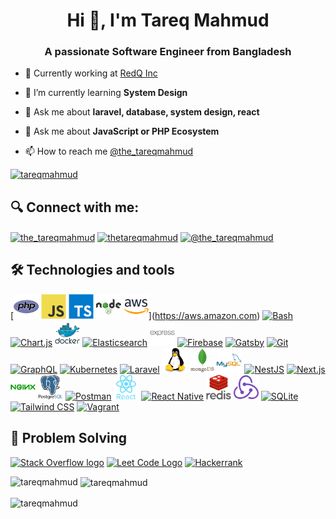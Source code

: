 <h1 align="center">Hi 👋, I'm Tareq Mahmud</h1>

<h3 align="center">A passionate Software Engineer from Bangladesh</h3>

- 🔭 Currently working at [RedQ Inc](https://redq.io/)

- 🌱 I’m currently learning **System Design**

- 💬 Ask me about **laravel, database, system design, react**

- 💬 Ask me about **JavaScript or PHP Ecosystem**

- 📫 How to reach me [@the_tareqmahmud](https://www.twitter.com/the_tareqmahmud)

<p align="left"> <a href="https://github.com/ryo-ma/github-profile-trophy"><img src="https://github-profile-trophy.vercel.app/?username=tareqmahmud" alt="tareqmahmud" /></a> </p>

## 🔍 Connect with me:

<p align="left">
<a href="https://twitter.com/the_tareqmahmud" target="blank"><img align="center" src="https://raw.githubusercontent.com/rahuldkjain/github-profile-readme-generator/master/src/images/icons/Social/twitter.svg" alt="the_tareqmahmud" height="30" width="40" /></a>
<a href="https://linkedin.com/in/thetareqmahmud" target="blank"><img align="center" src="https://raw.githubusercontent.com/rahuldkjain/github-profile-readme-generator/master/src/images/icons/Social/linked-in-alt.svg" alt="thetareqmahmud" height="30" width="40" /></a>
<a href="https://medium.com/@the_tareqmahmud" target="blank"><img align="center" src="https://raw.githubusercontent.com/rahuldkjain/github-profile-readme-generator/master/src/images/icons/Social/medium.svg" alt="@the_tareqmahmud" height="30" width="40" /></a>
</p>

## 🛠 Technologies and tools

[[<img src="https://raw.githubusercontent.com/devicons/devicon/master/icons/php/php-original.svg" alt="PHP" title="PHP" width="40" height="40"/>](https://www.php.net) [<img src="https://raw.githubusercontent.com/devicons/devicon/master/icons/javascript/javascript-original.svg" alt="JavaScript" title="JavaScript" width="40" height="40"/>](https://developer.mozilla.org/en-US/docs/Web/JavaScript) [<img src="https://raw.githubusercontent.com/devicons/devicon/master/icons/typescript/typescript-original.svg" alt="TypeScript" title="TypeScript" width="40" height="40"/>](https://www.typescriptlang.org/) [<img src="https://raw.githubusercontent.com/devicons/devicon/master/icons/nodejs/nodejs-original-wordmark.svg" alt="Node.js" title="Node.js" width="40" height="40"/>](https://nodejs.org) <img src="https://raw.githubusercontent.com/devicons/devicon/master/icons/amazonwebservices/amazonwebservices-original-wordmark.svg" alt="AWS" title="AWS" width="40" height="40"/>](https://aws.amazon.com) [<img src="https://www.vectorlogo.zone/logos/gnu_bash/gnu_bash-icon.svg" alt="Bash" title="Bash" width="40" height="40"/>](https://www.gnu.org/software/bash/) [<img src="https://www.chartjs.org/media/logo-title.svg" alt="Chart.js" title="Chart.js" width="40" height="40"/>](https://www.chartjs.org) [<img src="https://raw.githubusercontent.com/devicons/devicon/master/icons/docker/docker-original-wordmark.svg" alt="Docker" title="Docker" width="40" height="40"/>](https://www.docker.com/) [<img src="https://www.vectorlogo.zone/logos/elastic/elastic-icon.svg" alt="Elasticsearch" title="Elasticsearch" width="40" height="40"/>](https://www.elastic.co) [<img src="https://raw.githubusercontent.com/devicons/devicon/master/icons/express/express-original-wordmark.svg" alt="Express" title="Express" width="40" height="40"/>](https://expressjs.com) [<img src="https://www.vectorlogo.zone/logos/firebase/firebase-icon.svg" alt="Firebase" title="Firebase" width="40" height="40"/>](https://firebase.google.com/) [<img src="https://www.vectorlogo.zone/logos/gatsbyjs/gatsbyjs-icon.svg" alt="Gatsby" title="Gatsby" width="40" height="40"/>](https://www.gatsbyjs.com/) [<img src="https://www.vectorlogo.zone/logos/git-scm/git-scm-icon.svg" alt="Git" title="Git" width="40" height="40"/>](https://git-scm.com/) [<img src="https://www.vectorlogo.zone/logos/graphql/graphql-icon.svg" alt="GraphQL" title="GraphQL" width="40" height="40"/>](https://graphql.org) [<img src="https://www.vectorlogo.zone/logos/kubernetes/kubernetes-icon.svg" alt="Kubernetes" title="Kubernetes" width="40" height="40"/>](https://kubernetes.io) [<img src="https://laravel.com/img/logomark.min.svg" alt="Laravel" title="Laravel" width="40" height="40"/>](https://laravel.com/) [<img src="https://raw.githubusercontent.com/devicons/devicon/master/icons/linux/linux-original.svg" alt="Linux" title="Linux" width="40" height="40"/>](https://www.linux.org/) [<img src="https://raw.githubusercontent.com/devicons/devicon/master/icons/mongodb/mongodb-original-wordmark.svg" alt="MongoDB" title="MongoDB" width="40" height="40"/>](https://www.mongodb.com/) [<img src="https://raw.githubusercontent.com/devicons/devicon/master/icons/mysql/mysql-original-wordmark.svg" alt="MySQL" title="MySQL" width="40" height="40"/>](https://www.mysql.com/) [<img src="https://nestjs.com/logo-small-gradient.76616405.svg" alt="NestJS" title="NestJS" width="40" height="40"/>](https://nestjs.com/) [<img src="https://cdn.worldvectorlogo.com/logos/nextjs-2.svg" alt="Next.js" title="Next.js" width="40" height="40"/>](https://nextjs.org/) [<img src="https://raw.githubusercontent.com/devicons/devicon/master/icons/nginx/nginx-original.svg" alt="Nginx" title="Nginx" width="40" height="40"/>](https://www.nginx.com) [<img src="https://raw.githubusercontent.com/devicons/devicon/master/icons/postgresql/postgresql-original-wordmark.svg" alt="PostgreSQL" title="PostgreSQL" width="40" height="40"/>](https://www.postgresql.org) [<img src="https://www.vectorlogo.zone/logos/getpostman/getpostman-icon.svg" alt="Postman" title="Postman" width="40" height="40"/>](https://postman.com) [<img src="https://raw.githubusercontent.com/devicons/devicon/master/icons/react/react-original-wordmark.svg" alt="React" title="React" width="40" height="40"/>](https://reactjs.org/) [<img src="https://reactnative.dev/img/header_logo.svg" alt="React Native" title="React Native" width="40" height="40"/>](https://reactnative.dev/) [<img src="https://raw.githubusercontent.com/devicons/devicon/master/icons/redis/redis-original-wordmark.svg" alt="Redis" title="Redis" width="40" height="40"/>](https://redis.io) [<img src="https://raw.githubusercontent.com/devicons/devicon/master/icons/redux/redux-original.svg" alt="Redux" title="Redux" width="40" height="40"/>](https://redux.js.org) [<img src="https://www.vectorlogo.zone/logos/sqlite/sqlite-icon.svg" alt="SQLite" title="SQLite" width="40" height="40"/>](https://www.sqlite.org/) [<img src="https://www.vectorlogo.zone/logos/tailwindcss/tailwindcss-icon.svg" alt="Tailwind CSS" title="Tailwind CSS" width="40" height="40"/>](https://tailwindcss.com/) [<img src="https://www.vectorlogo.zone/logos/vagrantup/vagrantup-icon.svg" alt="Vagrant" title="Vagrant" width="40" height="40"/>](https://www.vagrantup.com/)

## 🤔 Problem Solving

[<img src="https://img.shields.io/badge/Stack%20Overflow-282C34?logo=stackoverflow&logoColor=FE7A16" alt="Stack Overflow logo" title="Stack Overflow" height="25" />](https://stackoverflow.com/users/2158023/tareqmahmud) [<img src="https://img.shields.io/badge/LeetCode-282C34?logo=leetcode&logoColor=f79f1c" alt="Leet Code Logo" title="LeetCode" height="25" />](https://leetcode.com/tareqmahmud/) [<img src="https://img.shields.io/badge/HackerRank-282C34?logo=hackerrank" alt="Hackerrank" title="HackerRank" height="25" />](https://www.hackerrank.com/tareqmahmud)


<p><img align="left" src="https://github-readme-stats.vercel.app/api/top-langs?username=tareqmahmud&show_icons=true&locale=en&layout=compact" alt="tareqmahmud" /></p>

<p>&nbsp;<img align="center" src="https://github-readme-stats.vercel.app/api?username=tareqmahmud&show_icons=true&locale=en" alt="tareqmahmud" /></p>

<p><img align="center" src="https://github-readme-streak-stats.herokuapp.com/?user=tareqmahmud&" alt="tareqmahmud" /></p>

